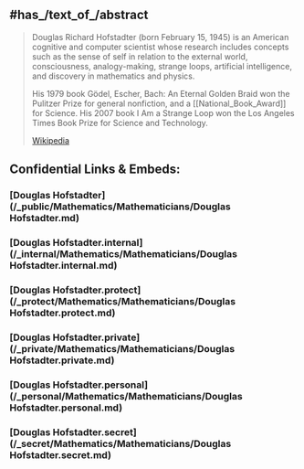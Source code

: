 
## #has_/text_of_/abstract 

> Douglas Richard Hofstadter (born February 15, 1945) 
> is an American cognitive and computer scientist whose research includes concepts such as 
> the sense of self in relation to the external world, consciousness, analogy-making, strange loops, 
> artificial intelligence, and discovery in mathematics and physics. 
> 
> His 1979 book Gödel, Escher, Bach: An Eternal Golden Braid won the Pulitzer Prize 
> for general nonfiction, and a [[National_Book_Award]] for Science. 
> His 2007 book I Am a Strange Loop won the Los Angeles Times Book Prize for Science and Technology.
>
> [Wikipedia](https://en.wikipedia.org/wiki/Douglas%20Hofstadter)




## Confidential Links & Embeds: 

### [Douglas Hofstadter](/_public/Mathematics/Mathematicians/Douglas Hofstadter.md) 

### [Douglas Hofstadter.internal](/_internal/Mathematics/Mathematicians/Douglas Hofstadter.internal.md) 

### [Douglas Hofstadter.protect](/_protect/Mathematics/Mathematicians/Douglas Hofstadter.protect.md) 

### [Douglas Hofstadter.private](/_private/Mathematics/Mathematicians/Douglas Hofstadter.private.md) 

### [Douglas Hofstadter.personal](/_personal/Mathematics/Mathematicians/Douglas Hofstadter.personal.md) 

### [Douglas Hofstadter.secret](/_secret/Mathematics/Mathematicians/Douglas Hofstadter.secret.md) 
